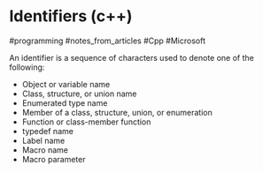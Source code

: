 # Identifiers (c++)
#programming #notes_from_articles #Cpp #Microsoft

An identifier is a sequence of characters used to denote one of the following:

- Object or variable name
- Class, structure, or union name
- Enumerated type name
- Member of a class, structure, union, or enumeration
- Function or class-member function
- typedef name
- Label name
- Macro name
- Macro parameter